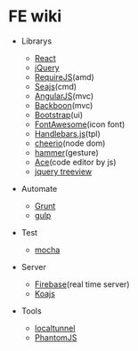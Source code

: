 # FE wiki

- Librarys
    + [React](https://facebook.github.io/react/)
    + [jQuery](http://jquery.com/)
    + [RequireJS](http://requirejs.org/)(amd)
    + [Seajs](http://seajs.org/)(cmd)
    + [AngularJS](http://angularjs.org/)(mvc)
    + [Backboon](http://backbonejs.org/)(mvc)
    + [Bootstrap](https://github.com/twbs/bootstrap)(ui)
    + [FontAwesome](http://fontawesome.io/)(icon font)
    + [Handlebars.js](http://handlebarsjs.com/)(tpl)
    + [cheerio](https://github.com/MatthewMueller/cheerio)(node dom)
    + [hammer](https://github.com/EightMedia/hammer.js)(gesture)
    + [Ace](http://ace.c9.io/)(code editor by js)
    + [jquery treeview](http://jquery.bassistance.de/treeview/demo/)

- Automate
    + [Grunt](http://gruntjs.com/)
    + [gulp](http://gulpjs.com/)

- Test
    + [mocha](https://mochajs.org/)

- Server
    + [Firebase](https://www.firebase.com)(real time server)
    + [Koajs](https://github.com/koajs/koa)

- Tools
    + [localtunnel](https://localtunnel.me/)
    + [PhantomJS](http://phantomjs.org/)